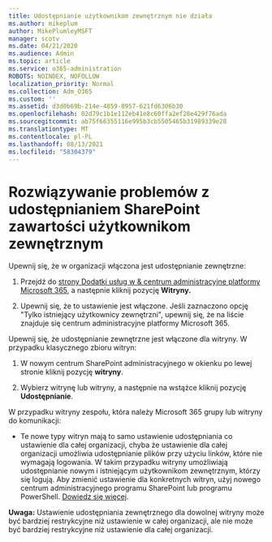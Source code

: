 ```yaml
---
title: Udostępnianie użytkownikom zewnętrznym nie działa
ms.author: mikeplum
author: MikePlumleyMSFT
manager: scotv
ms.date: 04/21/2020
ms.audience: Admin
ms.topic: article
ms.service: o365-administration
ROBOTS: NOINDEX, NOFOLLOW
localization_priority: Normal
ms.collection: Adm_O365
ms.custom: ''
ms.assetid: d3d0b69b-214e-4859-8957-621fd6306b30
ms.openlocfilehash: 02d79c1b1e112eb41e8c60ffa2ef28e429f76ada
ms.sourcegitcommit: ab75f66355116e995b3cb5505465b31989339e28
ms.translationtype: MT
ms.contentlocale: pl-PL
ms.lasthandoff: 08/13/2021
ms.locfileid: "58304379"
---
```

# <a name="fix-problems-sharing-sharepoint-content-with-external-users"></a>Rozwiązywanie problemów z udostępnianiem SharePoint zawartości użytkownikom zewnętrznym

Upewnij się, że w organizacji włączona jest udostępnianie zewnętrzne:
  
1. Przejdź do [strony Dodatki usług w &amp; centrum administracyjne platformy Microsoft 365](https://portal.office.com/adminportal/home#/Settings/ServicesAndAddIns), a następnie kliknij pozycję **Witryny.**
    
2. Upewnij się, że to ustawienie jest włączone. Jeśli zaznaczono opcję "Tylko istniejący użytkownicy zewnętrzni", upewnij się, że na liście znajduje się centrum administracyjne platformy Microsoft 365.
    
Upewnij się, że udostępnianie zewnętrzne jest włączone dla witryny. W przypadku klasycznego zbioru witryn:
  
1. W nowym centrum SharePoint administracyjnego w okienku po lewej stronie kliknij pozycję **witryny**.
    
2. Wybierz witrynę lub witryny, a następnie na wstążce kliknij pozycję **Udostępnianie**.
    
W przypadku witryny zespołu, która należy Microsoft 365 grupy lub witryny do komunikacji:
  
- Te nowe typy witryn mają to samo ustawienie udostępniania co ustawienie dla całej organizacji, chyba że ustawienie dla całej organizacji umożliwia udostępnianie plików przy użyciu linków, które nie wymagają logowania. W takim przypadku witryny umożliwiają udostępnianie nowym i istniejącym użytkownikom zewnętrznym, którzy się logują. Aby zmienić ustawienie dla konkretnych witryn, użyj nowego centrum administracyjnego programu SharePoint lub programu PowerShell. [Dowiedz się więcej](https://go.microsoft.com/fwlink/?linkid=871863).
    
**Uwaga:** Ustawienie udostępniania zewnętrznego dla dowolnej witryny może być bardziej restrykcyjne niż ustawienie w całej organizacji, ale nie może być bardziej restrykcyjne niż ustawienie dla całej organizacji. 
  

